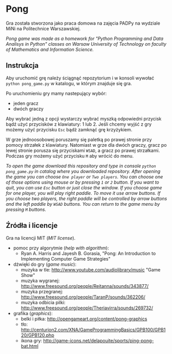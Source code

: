 # Pong

Gra została stworzona jako praca domowa na zajęcia PADPy na wydziale MiNi na Politechnice Warszawskiej.

*Pong game was made as a homework for "Python Programming and Data Analisys in Python" classes on Warsaw University of Technology on faculty of Mathematics and Information Science.*

## Instrukcja

Aby uruchomić grę należy ściągnąć repozytorium i w konsoli wywołać `python pong_game.py` w katalogu, w którym znajduje się gra.

Po uruchomieniu gry mamy nastepujący wybór:

* jeden gracz
* dwóch graczy

Aby wybrać jedną z opcji wystarczy wybrać myszką odpowiedni przycisk bądź użyć przycisków z klawiatury: 1 lub 2.
Jeśli chcemy wyjść z gry możemy użyć przycisku `Esc` bądż zamknąć grę krzyżykiem.

W grze jednoosobowej poruszamy się paletką po prawej stronie przy pomocy strzałek z klawiatury. Natomiast w grze dla dwóch graczy, gracz po lewej stronie porusza się przyciskami `WSAD`, a gracz po prawej strzałkami. 
Podczas gry możemy użyć przycisku `M` aby wrócić do menu.

*To open the game download this repository and type in console `python pong_game.py` in catalog where you downloaded repository. After opening the game you can choose `One player` or `Two players`. You can choose one of those options using mouse or by pressing `1` or `2` button. If you want to quit, you can use `Esc` button or just close the window.
If you choose game for one player, you will play right paddle. To move it use arrow buttons. If you choose two players, the right paddle will be controlled by arrow buttons and the left paddle by `WSAD` buttons. You can return to the game menu by pressing `M` buttons.*

## Źródła i licencje

Gra na licencji MIT (*MIT license*).

* pomoc przy algorytmie (*help with algorithm*):
    - Ryan A. Harris and Jayesh B. Gorasia, "Pong: An Introduction to Implementing Computer Game Strategies"
* dźwięki do gry (*game music*):
    - muzyka w tle: http://www.youtube.com/audiolibrary/music "Game Show"
    - muzyka wygranej: http://www.freesound.org/people/Reitanna/sounds/343877/
    - muzyka przegranej: http://www.freesound.org/people/TaranP/sounds/362206/
    - muzyka odbicia pilki: http://www.freesound.org/people/Theriavirra/sounds/269732/
* grafika (*graphics*):
    - belki i piłka: http://opengameart.org/content/pong-graphics
    - tło: http://centurion2.com/XNA/GameProgrammingBasics/GPB100/GPB120/GPB120.php
    - ikona gry: http://game-icons.net/delapouite/sports/ping-pong-bat.html
    



